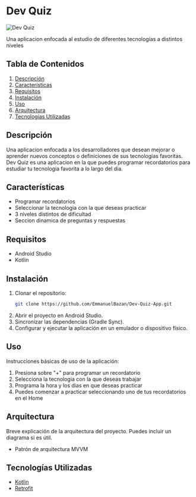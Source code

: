 # Dev Quiz

![Dev Quiz](link_a_la_imagen_del_logo_o_captura_de_pantalla)

Una aplicacion enfocada al estudio de diferentes tecnologías a distintos niveles

## Tabla de Contenidos

1. [Descripción](#descripción)
2. [Características](#características)
3. [Requisitos](#requisitos)
4. [Instalación](#instalación)
5. [Uso](#uso)
6. [Arquitectura](#arquitectura)
7. [Tecnologías Utilizadas](#tecnologías-utilizadas)

## Descripción

Una aplicacion enfocada a los desarrolladores que desean mejorar o aprender nuevos conceptos o definiciones de sus tecnologias favoritas. Dev Quiz es una aplicacion en la que puedes programar recordatorios para estudiar tu tecnologia favorita a lo largo del dia.

## Características

- Programar recordatorios
- Seleccionar la tecnologia con la que deseas practicar
- 3 niveles distintos de dificultad
- Seccion dinamica de preguntas y respuestas

## Requisitos

- Android Studio
- Kotlin

## Instalación

1. Clonar el repositorio:
   ```bash
   git clone https://github.com/EmmanuelBazan/Dev-Quiz-App.git
   ```
2. Abrir el proyecto en Android Studio.
3. Sincronizar las dependencias (Gradle Sync).
4. Configurar y ejecutar la aplicación en un emulador o dispositivo físico.

## Uso

Instrucciones básicas de uso de la aplicación:

1. Presiona sobre "+" para programar un recordatorio
2. Selecciona la tecnologia con la que deseas trabajar
3. Programa la hora y los dias en que deseas practicar
4. Puedes comenzar a practicar seleccionando uno de tus recordatorios en el Home

## Arquitectura

Breve explicación de la arquitectura del proyecto. Puedes incluir un diagrama si es útil.

- Patrón de arquitectura MVVM

## Tecnologías Utilizadas

- [Kotlin](https://kotlinlang.org/)
- [Retrofit](https://square.github.io/retrofit/)
